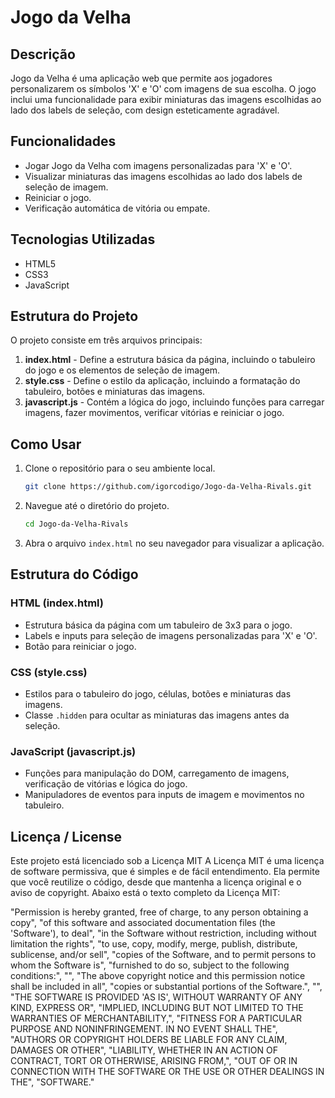 # Jogo da Velha

## Descrição

Jogo da Velha é uma aplicação web que permite aos jogadores personalizarem os símbolos 'X' e 'O' com imagens de sua escolha. O jogo inclui uma funcionalidade para exibir miniaturas das imagens escolhidas ao lado dos labels de seleção, com design esteticamente agradável.

## Funcionalidades

- Jogar Jogo da Velha com imagens personalizadas para 'X' e 'O'.
- Visualizar miniaturas das imagens escolhidas ao lado dos labels de seleção de imagem.
- Reiniciar o jogo.
- Verificação automática de vitória ou empate.

## Tecnologias Utilizadas

- HTML5
- CSS3
- JavaScript

## Estrutura do Projeto

O projeto consiste em três arquivos principais:

1. **index.html** - Define a estrutura básica da página, incluindo o tabuleiro do jogo e os elementos de seleção de imagem.
2. **style.css** - Define o estilo da aplicação, incluindo a formatação do tabuleiro, botões e miniaturas das imagens.
3. **javascript.js** - Contém a lógica do jogo, incluindo funções para carregar imagens, fazer movimentos, verificar vitórias e reiniciar o jogo.

## Como Usar

1. Clone o repositório para o seu ambiente local.
   ```sh
   git clone https://github.com/igorcodigo/Jogo-da-Velha-Rivals.git
   ```
2. Navegue até o diretório do projeto.
   ```sh
   cd Jogo-da-Velha-Rivals
   ```
3. Abra o arquivo `index.html` no seu navegador para visualizar a aplicação.

## Estrutura do Código

### HTML (index.html)

- Estrutura básica da página com um tabuleiro de 3x3 para o jogo.
- Labels e inputs para seleção de imagens personalizadas para 'X' e 'O'.
- Botão para reiniciar o jogo.

### CSS (style.css)

- Estilos para o tabuleiro do jogo, células, botões e miniaturas das imagens.
- Classe `.hidden` para ocultar as miniaturas das imagens antes da seleção.

### JavaScript (javascript.js)

- Funções para manipulação do DOM, carregamento de imagens, verificação de vitórias e lógica do jogo.
- Manipuladores de eventos para inputs de imagem e movimentos no tabuleiro.

## Licença / License
Este projeto está licenciado sob a Licença MIT
A Licença MIT é uma licença de software permissiva, que é simples e de fácil entendimento. Ela permite que você reutilize o código, desde que mantenha a licença original e o aviso de copyright. Abaixo está o texto completo da Licença MIT:

"Permission is hereby granted, free of charge, to any person obtaining a copy",
"of this software and associated documentation files (the 'Software'), to deal",
"in the Software without restriction, including without limitation the rights",
"to use, copy, modify, merge, publish, distribute, sublicense, and/or sell",
"copies of the Software, and to permit persons to whom the Software is",
"furnished to do so, subject to the following conditions:",
"",
"The above copyright notice and this permission notice shall be included in all",
"copies or substantial portions of the Software.",
"",
"THE SOFTWARE IS PROVIDED 'AS IS', WITHOUT WARRANTY OF ANY KIND, EXPRESS OR",
"IMPLIED, INCLUDING BUT NOT LIMITED TO THE WARRANTIES OF MERCHANTABILITY,",
"FITNESS FOR A PARTICULAR PURPOSE AND NONINFRINGEMENT. IN NO EVENT SHALL THE",
"AUTHORS OR COPYRIGHT HOLDERS BE LIABLE FOR ANY CLAIM, DAMAGES OR OTHER",
"LIABILITY, WHETHER IN AN ACTION OF CONTRACT, TORT OR OTHERWISE, ARISING FROM,",
"OUT OF OR IN CONNECTION WITH THE SOFTWARE OR THE USE OR OTHER DEALINGS IN THE",
"SOFTWARE."

